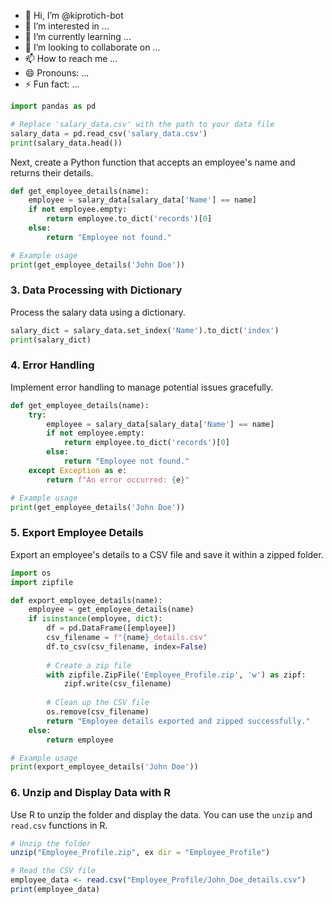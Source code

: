 - 👋 Hi, I’m @kiprotich-bot
- 👀 I’m interested in ...
- 🌱 I’m currently learning ...
- 💞️ I’m looking to collaborate on ...
- 📫 How to reach me ...
- 😄 Pronouns: ...
- ⚡ Fun fact: ...

```python
import pandas as pd

# Replace 'salary_data.csv' with the path to your data file
salary_data = pd.read_csv('salary_data.csv')
print(salary_data.head())
```
Next, create a Python function that accepts an employee's name and returns their details.

```python
def get_employee_details(name):
    employee = salary_data[salary_data['Name'] == name]
    if not employee.empty:
        return employee.to_dict('records')[0]
    else:
        return "Employee not found."

# Example usage
print(get_employee_details('John Doe'))
```

### 3. Data Processing with Dictionary
Process the salary data using a dictionary.

```python
salary_dict = salary_data.set_index('Name').to_dict('index')
print(salary_dict)
```

### 4. Error Handling
Implement error handling to manage potential issues gracefully.

```python
def get_employee_details(name):
    try:
        employee = salary_data[salary_data['Name'] == name]
        if not employee.empty:
            return employee.to_dict('records')[0]
        else:
            return "Employee not found."
    except Exception as e:
        return f"An error occurred: {e}"

# Example usage
print(get_employee_details('John Doe'))
```

### 5. Export Employee Details
Export an employee's details to a CSV file and save it within a zipped folder.

```python
import os
import zipfile

def export_employee_details(name):
    employee = get_employee_details(name)
    if isinstance(employee, dict):
        df = pd.DataFrame([employee])
        csv_filename = f"{name}_details.csv"
        df.to_csv(csv_filename, index=False)
        
        # Create a zip file
        with zipfile.ZipFile('Employee_Profile.zip', 'w') as zipf:
            zipf.write(csv_filename)
        
        # Clean up the CSV file
        os.remove(csv_filename)
        return "Employee details exported and zipped successfully."
    else:
        return employee

# Example usage
print(export_employee_details('John Doe'))
```

### 6. Unzip and Display Data with R
Use R to unzip the folder and display the data. You can use the `unzip` and `read.csv` functions in R.

```r
# Unzip the folder
unzip("Employee_Profile.zip", ex dir = "Employee_Profile")

# Read the CSV file
employee_data <- read.csv("Employee_Profile/John_Doe_details.csv")
print(employee_data)
```

